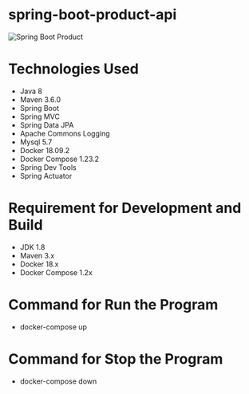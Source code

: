 # spring-boot-product-api

![Spring Boot Product](https://qph.fs.quoracdn.net/main-qimg-a31557644f4d9cdc5b4aa49b8c282d4b "Spring Boot Product Api")

# Technologies Used
- Java 8
- Maven 3.6.0
- Spring Boot
- Spring MVC
- Spring Data JPA
- Apache Commons Logging
- Mysql 5.7
- Docker 18.09.2
- Docker Compose 1.23.2
- Spring Dev Tools
- Spring Actuator

# Requirement for Development and Build
- JDK 1.8
- Maven 3.x
- Docker 18.x
- Docker Compose 1.2x

# Command for Run the Program
- docker-compose up

# Command for Stop the Program
- docker-compose down

